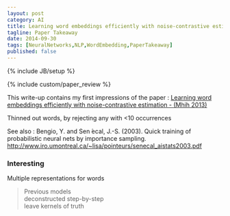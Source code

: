 ```yaml
---
layout: post
category: AI
title: Learning word embeddings efficiently with noise-contrastive estimation - Mnih 2013
tagline: Paper Takeaway
date: 2014-09-30
tags: [NeuralNetworks,NLP,WordEmbedding,PaperTakeaway]
published: false
---
```

{% include JB/setup %}

{% include custom/paper_review %}

This write-up contains my first impressions of the paper :
[Learning word embeddings efficiently with noise-contrastive estimation - (Mhih 2013)](https://www.cs.toronto.edu/~amnih/papers/wordreps.pdf)

Thinned out words, by rejecting any with <10 occurrences

See also : 
Bengio, Y. and Sen ́ecal, J.-S. (2003). Quick training of
probabilistic neural nets by importance sampling.
http://www.iro.umontreal.ca/~lisa/pointeurs/senecal_aistats2003.pdf


### Interesting

Multiple representations for words


> Previous models                <br/>
> deconstructed step-by-step     <br />
> leave kernels of truth          


